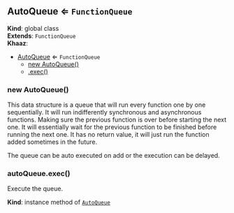 <a name="AutoQueue"></a>

## AutoQueue ⇐ <code>FunctionQueue</code>
**Kind**: global class  
**Extends**: <code>FunctionQueue</code>  
**Khaaz**:   

* [AutoQueue](#AutoQueue) ⇐ <code>FunctionQueue</code>
    * [new AutoQueue()](#new_AutoQueue_new)
    * [.exec()](#AutoQueue+exec)

<a name="new_AutoQueue_new"></a>

### new AutoQueue()
This data structure is a queue that will run every function one by one sequentially.
It will run indifferently synchronous and asynchronous functions. Making sure the previous function is over before starting the next one. It will essentially wait for the previous function to be finished before running the next one.
It has no return value, it will just run the function added sometimes in the future.

The queue can be auto executed on add or the execution can be delayed.

<a name="AutoQueue+exec"></a>

### autoQueue.exec()
Execute the queue.

**Kind**: instance method of [<code>AutoQueue</code>](#AutoQueue)  
